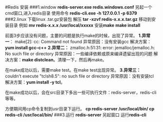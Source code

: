 #Redis 安装
###1.window
**redis-server.exe  redis.windows.conf**
另起一个cmd窗口,进入redis目录 使用命令 **redis-cli.exe -h 127.0.0.1 -p 6379**
###2.linux
下载linux .tar.gz安装包
解压 **tar -xzvf redis-x.x.x.tar.gz**
移动到安装目录 例如 **mv redis-x.x.x /usr/local/xxxxx**
安装**make**
    **make install**

前面3步应该没有问题，主要的问题是执行make的时候，出现了异常。
**1.异常一**：
make[2]: cc: Command not found
异常原因：没有安装gcc
解决方案：**yum install gcc-c++**
**2.异常二：**
zmalloc.h:51:31: error: jemalloc/jemalloc.h: No such file or directory
异常原因：一些编译依赖或原来编译遗留出现的问题
解决方案：**make distclean**。清理一下，然后再make。

在make成功以后，需要make test。在make test出现异常。
**3.异常三：**
couldn't execute "tclsh8.5": no such file or directory
异常原因：没有安装tcl
解决方案：**yum install -y tcl**。

在make成功以后，会在src目录下多出一些可执行文件：redis-server，redis-cli等等。

方便期间用cp命令复制到usr目录下运行。
**cp redis-server /usr/local/bin/
cp redis-cli /usr/local/bin/**
###3.运行
**redis-server**
另起窗口 运行**redis-cli**